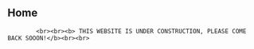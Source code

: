 <script src="js/jsScript.js"></script>
<head>
<link href="/css/bootstrap.min.css" rel="stylesheet">
		<link href="/style.css" rel="stylesheet" type="text/css"> 
		<script src="/js/jquery.min.js"></script>
		<script src="/js/bootstrap.min.js"></script>
		<link rel="stylesheet" type="text/css" href="/css/dataTables.bootstrap.min.css">
		<link rel="stylesheet" type="text/css" href="/css/datepicker.css">
		<script type="text/javascript" language="javascript" src="/js/jquery.dataTables.min.js"></script>
		<script type="text/javascript" language="javascript" src="/js/dataTables.bootstrap.min.js">	</script>
		<script type="text/javascript" language="javascript" src="/js/bootstrap-checkbox.min.js"></script>
		<script type="text/javascript" language="javascript" src="/js/bootstrap-datepicker.js"></script>
<h2>Home</h2>

<body>
<div class="col-md-8">
   
			       
			<br><br><b> THIS WEBSITE IS UNDER CONSTRUCTION, PLEASE COME BACK SOOON!</b><br><br>
			
</div>
